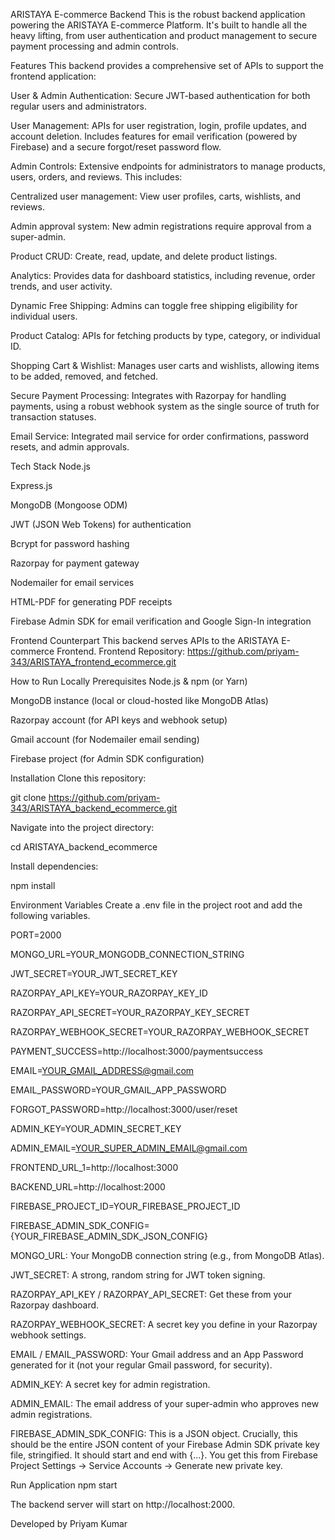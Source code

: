 ARISTAYA E-commerce Backend This is the robust backend application powering the ARISTAYA E-commerce Platform. It's built to handle all the heavy lifting, from user authentication and product management to secure payment processing and admin controls.

Features This backend provides a comprehensive set of APIs to support the frontend application:

User & Admin Authentication: Secure JWT-based authentication for both regular users and administrators.

User Management: APIs for user registration, login, profile updates, and account deletion. Includes features for email verification (powered by Firebase) and a secure forgot/reset password flow.

Admin Controls: Extensive endpoints for administrators to manage products, users, orders, and reviews. This includes:

Centralized user management: View user profiles, carts, wishlists, and reviews.

Admin approval system: New admin registrations require approval from a super-admin.

Product CRUD: Create, read, update, and delete product listings.

Analytics: Provides data for dashboard statistics, including revenue, order trends, and user activity.

Dynamic Free Shipping: Admins can toggle free shipping eligibility for individual users.

Product Catalog: APIs for fetching products by type, category, or individual ID.

Shopping Cart & Wishlist: Manages user carts and wishlists, allowing items to be added, removed, and fetched.

Secure Payment Processing: Integrates with Razorpay for handling payments, using a robust webhook system as the single source of truth for transaction statuses.

Email Service: Integrated mail service for order confirmations, password resets, and admin approvals.

Tech Stack Node.js

Express.js

MongoDB (Mongoose ODM)

JWT (JSON Web Tokens) for authentication

Bcrypt for password hashing

Razorpay for payment gateway

Nodemailer for email services

HTML-PDF for generating PDF receipts

Firebase Admin SDK for email verification and Google Sign-In integration

Frontend Counterpart This backend serves APIs to the ARISTAYA E-commerce Frontend. Frontend Repository: https://github.com/priyam-343/ARISTAYA_frontend_ecommerce.git

How to Run Locally Prerequisites Node.js & npm (or Yarn)

MongoDB instance (local or cloud-hosted like MongoDB Atlas)

Razorpay account (for API keys and webhook setup)

Gmail account (for Nodemailer email sending)

Firebase project (for Admin SDK configuration)

Installation Clone this repository:

git clone https://github.com/priyam-343/ARISTAYA_backend_ecommerce.git

Navigate into the project directory:

cd ARISTAYA_backend_ecommerce

Install dependencies:

npm install

Environment Variables Create a .env file in the project root and add the following variables.

PORT=2000

MONGO_URL=YOUR_MONGODB_CONNECTION_STRING

JWT_SECRET=YOUR_JWT_SECRET_KEY

RAZORPAY_API_KEY=YOUR_RAZORPAY_KEY_ID

RAZORPAY_API_SECRET=YOUR_RAZORPAY_KEY_SECRET

RAZORPAY_WEBHOOK_SECRET=YOUR_RAZORPAY_WEBHOOK_SECRET

PAYMENT_SUCCESS=http://localhost:3000/paymentsuccess

EMAIL=YOUR_GMAIL_ADDRESS@gmail.com

EMAIL_PASSWORD=YOUR_GMAIL_APP_PASSWORD

FORGOT_PASSWORD=http://localhost:3000/user/reset

ADMIN_KEY=YOUR_ADMIN_SECRET_KEY

ADMIN_EMAIL=YOUR_SUPER_ADMIN_EMAIL@gmail.com

FRONTEND_URL_1=http://localhost:3000

BACKEND_URL=http://localhost:2000

FIREBASE_PROJECT_ID=YOUR_FIREBASE_PROJECT_ID

FIREBASE_ADMIN_SDK_CONFIG={YOUR_FIREBASE_ADMIN_SDK_JSON_CONFIG}

MONGO_URL: Your MongoDB connection string (e.g., from MongoDB Atlas).

JWT_SECRET: A strong, random string for JWT token signing.

RAZORPAY_API_KEY / RAZORPAY_API_SECRET: Get these from your Razorpay dashboard.

RAZORPAY_WEBHOOK_SECRET: A secret key you define in your Razorpay webhook settings.

EMAIL / EMAIL_PASSWORD: Your Gmail address and an App Password generated for it (not your regular Gmail password, for security).

ADMIN_KEY: A secret key for admin registration.

ADMIN_EMAIL: The email address of your super-admin who approves new admin registrations.

FIREBASE_ADMIN_SDK_CONFIG: This is a JSON object. Crucially, this should be the entire JSON content of your Firebase Admin SDK private key file, stringified. It should start and end with {...}. You get this from Firebase Project Settings -> Service Accounts -> Generate new private key.

Run Application npm start

The backend server will start on http://localhost:2000.

Developed by Priyam Kumar